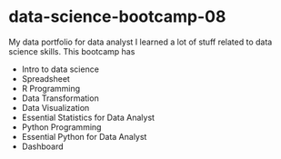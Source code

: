 # data-science-bootcamp-08
My data portfolio for data analyst
I learned a lot of stuff related to data science skills. This bootcamp has
- Intro to data science
- Spreadsheet
- R Programming
- Data Transformation
- Data Visualization
- Essential Statistics for Data Analyst
- Python Programming
- Essential Python for Data Analyst
- Dashboard
